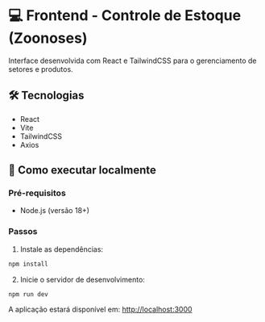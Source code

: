 # 💻 Frontend - Controle de Estoque (Zoonoses)

Interface desenvolvida com React e TailwindCSS para o gerenciamento de setores e produtos.

## 🛠️ Tecnologias

- React
- Vite
- TailwindCSS
- Axios

## 🚀 Como executar localmente

### Pré-requisitos

- Node.js (versão 18+)

### Passos

1. Instale as dependências:
```bash
npm install
```

2. Inicie o servidor de desenvolvimento:
```bash
npm run dev
```

A aplicação estará disponível em: [http://localhost:3000](http://localhost:3000)